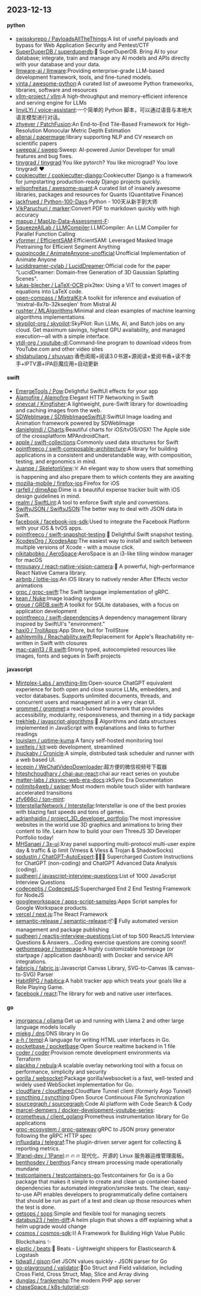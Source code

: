 ## 2023-12-13

#### python
* [swisskyrepo / PayloadsAllTheThings](https://github.com/swisskyrepo/PayloadsAllTheThings):A list of useful payloads and bypass for Web Application Security and Pentest/CTF
* [SuperDuperDB / superduperdb](https://github.com/SuperDuperDB/superduperdb):🔮 SuperDuperDB. Bring AI to your database; integrate, train and manage any AI models and APIs directly with your database and your data.
* [llmware-ai / llmware](https://github.com/llmware-ai/llmware):Providing enterprise-grade LLM-based development framework, tools, and fine-tuned models.
* [vinta / awesome-python](https://github.com/vinta/awesome-python):A curated list of awesome Python frameworks, libraries, software and resources
* [vllm-project / vllm](https://github.com/vllm-project/vllm):A high-throughput and memory-efficient inference and serving engine for LLMs
* [linyiLYi / voice-assistant](https://github.com/linyiLYi/voice-assistant):一个简单的 Python 脚本，可以通过语音与本地大语言模型进行对话。
* [zhyever / PatchFusion](https://github.com/zhyever/PatchFusion):An End-to-End Tile-Based Framework for High-Resolution Monocular Metric Depth Estimation
* [allenai / papermage](https://github.com/allenai/papermage):library supporting NLP and CV research on scientific papers
* [sweepai / sweep](https://github.com/sweepai/sweep):Sweep: AI-powered Junior Developer for small features and bug fixes.
* [tinygrad / tinygrad](https://github.com/tinygrad/tinygrad):You like pytorch? You like micrograd? You love tinygrad! ❤️
* [cookiecutter / cookiecutter-django](https://github.com/cookiecutter/cookiecutter-django):Cookiecutter Django is a framework for jumpstarting production-ready Django projects quickly.
* [wilsonfreitas / awesome-quant](https://github.com/wilsonfreitas/awesome-quant):A curated list of insanely awesome libraries, packages and resources for Quants (Quantitative Finance)
* [jackfrued / Python-100-Days](https://github.com/jackfrued/Python-100-Days):Python - 100天从新手到大师
* [VikParuchuri / marker](https://github.com/VikParuchuri/marker):Convert PDF to markdown quickly with high accuracy
* [mapup / MapUp-Data-Assessment-F](https://github.com/mapup/MapUp-Data-Assessment-F):
* [SqueezeAILab / LLMCompiler](https://github.com/SqueezeAILab/LLMCompiler):LLMCompiler: An LLM Compiler for Parallel Function Calling
* [yformer / EfficientSAM](https://github.com/yformer/EfficientSAM):EfficientSAM: Leveraged Masked Image Pretraining for Efficient Segment Anything
* [guoqincode / AnimateAnyone-unofficial](https://github.com/guoqincode/AnimateAnyone-unofficial):Unofficial Implementation of Animate Anyone
* [luciddreamer-cvlab / LucidDreamer](https://github.com/luciddreamer-cvlab/LucidDreamer):Official code for the paper "LucidDreamer: Domain-free Generation of 3D Gaussian Splatting Scenes".
* [lukas-blecher / LaTeX-OCR](https://github.com/lukas-blecher/LaTeX-OCR):pix2tex: Using a ViT to convert images of equations into LaTeX code.
* [open-compass / MixtralKit](https://github.com/open-compass/MixtralKit):A toolkit for inference and evaluation of 'mixtral-8x7b-32kseqlen' from Mistral AI
* [rushter / MLAlgorithms](https://github.com/rushter/MLAlgorithms):Minimal and clean examples of machine learning algorithms implementations
* [skypilot-org / skypilot](https://github.com/skypilot-org/skypilot):SkyPilot: Run LLMs, AI, and Batch jobs on any cloud. Get maximum savings, highest GPU availability, and managed execution—all with a simple interface.
* [ytdl-org / youtube-dl](https://github.com/ytdl-org/youtube-dl):Command-line program to download videos from YouTube.com and other video sites
* [shidahuilang / shuyuan](https://github.com/shidahuilang/shuyuan):香色闺阁+阅读3.0书源+源阅读+爱阅书香+读不舍手+IPTV源+IPA巨魔应用=自动更新

#### swift
* [EmergeTools / Pow](https://github.com/EmergeTools/Pow):Delightful SwiftUI effects for your app
* [Alamofire / Alamofire](https://github.com/Alamofire/Alamofire):Elegant HTTP Networking in Swift
* [onevcat / Kingfisher](https://github.com/onevcat/Kingfisher):A lightweight, pure-Swift library for downloading and caching images from the web.
* [SDWebImage / SDWebImageSwiftUI](https://github.com/SDWebImage/SDWebImageSwiftUI):SwiftUI Image loading and Animation framework powered by SDWebImage
* [danielgindi / Charts](https://github.com/danielgindi/Charts):Beautiful charts for iOS/tvOS/OSX! The Apple side of the crossplatform MPAndroidChart.
* [apple / swift-collections](https://github.com/apple/swift-collections):Commonly used data structures for Swift
* [pointfreeco / swift-composable-architecture](https://github.com/pointfreeco/swift-composable-architecture):A library for building applications in a consistent and understandable way, with composition, testing, and ergonomics in mind.
* [Juanpe / SkeletonView](https://github.com/Juanpe/SkeletonView):☠️ An elegant way to show users that something is happening and also prepare them to which contents they are awaiting
* [mozilla-mobile / firefox-ios](https://github.com/mozilla-mobile/firefox-ios):Firefox for iOS
* [rarfell / dimeApp](https://github.com/rarfell/dimeApp):Dime is a beautiful expense tracker built with iOS design guidelines in mind.
* [realm / SwiftLint](https://github.com/realm/SwiftLint):A tool to enforce Swift style and conventions.
* [SwiftyJSON / SwiftyJSON](https://github.com/SwiftyJSON/SwiftyJSON):The better way to deal with JSON data in Swift.
* [facebook / facebook-ios-sdk](https://github.com/facebook/facebook-ios-sdk):Used to integrate the Facebook Platform with your iOS & tvOS apps.
* [pointfreeco / swift-snapshot-testing](https://github.com/pointfreeco/swift-snapshot-testing):📸 Delightful Swift snapshot testing.
* [XcodesOrg / XcodesApp](https://github.com/XcodesOrg/XcodesApp):The easiest way to install and switch between multiple versions of Xcode - with a mouse click.
* [nikitabobko / AeroSpace](https://github.com/nikitabobko/AeroSpace):AeroSpace is an i3-like tiling window manager for macOS
* [mrousavy / react-native-vision-camera](https://github.com/mrousavy/react-native-vision-camera):📸 A powerful, high-performance React Native Camera library.
* [airbnb / lottie-ios](https://github.com/airbnb/lottie-ios):An iOS library to natively render After Effects vector animations
* [grpc / grpc-swift](https://github.com/grpc/grpc-swift):The Swift language implementation of gRPC.
* [kean / Nuke](https://github.com/kean/Nuke):Image loading system
* [groue / GRDB.swift](https://github.com/groue/GRDB.swift):A toolkit for SQLite databases, with a focus on application development
* [pointfreeco / swift-dependencies](https://github.com/pointfreeco/swift-dependencies):A dependency management library inspired by SwiftUI's "environment."
* [haxi0 / TrollApps](https://github.com/haxi0/TrollApps):App Store, but for TrollStore
* [ashleymills / Reachability.swift](https://github.com/ashleymills/Reachability.swift):Replacement for Apple's Reachability re-written in Swift with closures
* [mac-cain13 / R.swift](https://github.com/mac-cain13/R.swift):Strong typed, autocompleted resources like images, fonts and segues in Swift projects

#### javascript
* [Mintplex-Labs / anything-llm](https://github.com/Mintplex-Labs/anything-llm):Open-source ChatGPT equivalent experience for both open and close source LLMs, embedders, and vector databases. Supports unlimited documents, threads, and concurrent users and management all in a very clean UI.
* [grommet / grommet](https://github.com/grommet/grommet):a react-based framework that provides accessibility, modularity, responsiveness, and theming in a tidy package
* [trekhleb / javascript-algorithms](https://github.com/trekhleb/javascript-algorithms):📝 Algorithms and data structures implemented in JavaScript with explanations and links to further readings
* [louislam / uptime-kuma](https://github.com/louislam/uptime-kuma):A fancy self-hosted monitoring tool
* [sveltejs / kit](https://github.com/sveltejs/kit):web development, streamlined
* [jhuckaby / Cronicle](https://github.com/jhuckaby/Cronicle):A simple, distributed task scheduler and runner with a web based UI.
* [lecepin / WeChatVideoDownloader](https://github.com/lecepin/WeChatVideoDownloader):超方便的微信视频号下载器
* [hiteshchoudhary / chai-aur-react](https://github.com/hiteshchoudhary/chai-aur-react):chai aur react series on youtube
* [matter-labs / zksync-web-era-docs](https://github.com/matter-labs/zksync-web-era-docs):zkSync Era Documentation
* [nolimits4web / swiper](https://github.com/nolimits4web/swiper):Most modern mobile touch slider with hardware accelerated transitions
* [zfy666ci / ton-mint](https://github.com/zfy666ci/ton-mint):
* [InterstellarNetwork / Interstellar](https://github.com/InterstellarNetwork/Interstellar):Interstellar is one of the best proxies with blazing fast speeds and tons of games.
* [adrianhajdin / project_3D_developer_portfolio](https://github.com/adrianhajdin/project_3D_developer_portfolio):The most impressive websites in the world use 3D graphics and animations to bring their content to life. Learn how to build your own ThreeJS 3D Developer Portfolio today!
* [MHSanaei / 3x-ui](https://github.com/MHSanaei/3x-ui):Xray panel supporting multi-protocol multi-user expire day & traffic & ip limit (Vmess & Vless & Trojan & ShadowSocks)
* [spdustin / ChatGPT-AutoExpert](https://github.com/spdustin/ChatGPT-AutoExpert):🚀🧠💬 Supercharged Custom Instructions for ChatGPT (non-coding) and ChatGPT Advanced Data Analysis (coding).
* [sudheerj / javascript-interview-questions](https://github.com/sudheerj/javascript-interview-questions):List of 1000 JavaScript Interview Questions
* [codeceptjs / CodeceptJS](https://github.com/codeceptjs/CodeceptJS):Supercharged End 2 End Testing Framework for NodeJS
* [googleworkspace / apps-script-samples](https://github.com/googleworkspace/apps-script-samples):Apps Script samples for Google Workspace products.
* [vercel / next.js](https://github.com/vercel/next.js):The React Framework
* [semantic-release / semantic-release](https://github.com/semantic-release/semantic-release):📦🚀 Fully automated version management and package publishing
* [sudheerj / reactjs-interview-questions](https://github.com/sudheerj/reactjs-interview-questions):List of top 500 ReactJS Interview Questions & Answers....Coding exercise questions are coming soon!!
* [gethomepage / homepage](https://github.com/gethomepage/homepage):A highly customizable homepage (or startpage / application dashboard) with Docker and service API integrations.
* [fabricjs / fabric.js](https://github.com/fabricjs/fabric.js):Javascript Canvas Library, SVG-to-Canvas (& canvas-to-SVG) Parser
* [HabitRPG / habitica](https://github.com/HabitRPG/habitica):A habit tracker app which treats your goals like a Role Playing Game.
* [facebook / react](https://github.com/facebook/react):The library for web and native user interfaces.

#### go
* [jmorganca / ollama](https://github.com/jmorganca/ollama):Get up and running with Llama 2 and other large language models locally
* [miekg / dns](https://github.com/miekg/dns):DNS library in Go
* [a-h / templ](https://github.com/a-h/templ):A language for writing HTML user interfaces in Go.
* [pocketbase / pocketbase](https://github.com/pocketbase/pocketbase):Open Source realtime backend in 1 file
* [coder / coder](https://github.com/coder/coder):Provision remote development environments via Terraform
* [slackhq / nebula](https://github.com/slackhq/nebula):A scalable overlay networking tool with a focus on performance, simplicity and security
* [gorilla / websocket](https://github.com/gorilla/websocket):Package gorilla/websocket is a fast, well-tested and widely used WebSocket implementation for Go.
* [cloudflare / cloudflared](https://github.com/cloudflare/cloudflared):Cloudflare Tunnel client (formerly Argo Tunnel)
* [syncthing / syncthing](https://github.com/syncthing/syncthing):Open Source Continuous File Synchronization
* [sourcegraph / sourcegraph](https://github.com/sourcegraph/sourcegraph):Code AI platform with Code Search & Cody
* [marcel-dempers / docker-development-youtube-series](https://github.com/marcel-dempers/docker-development-youtube-series):
* [prometheus / client_golang](https://github.com/prometheus/client_golang):Prometheus instrumentation library for Go applications
* [grpc-ecosystem / grpc-gateway](https://github.com/grpc-ecosystem/grpc-gateway):gRPC to JSON proxy generator following the gRPC HTTP spec
* [influxdata / telegraf](https://github.com/influxdata/telegraf):The plugin-driven server agent for collecting & reporting metrics.
* [1Panel-dev / 1Panel](https://github.com/1Panel-dev/1Panel):🔥 🔥 🔥 现代化、开源的 Linux 服务器运维管理面板。
* [benthosdev / benthos](https://github.com/benthosdev/benthos):Fancy stream processing made operationally mundane
* [testcontainers / testcontainers-go](https://github.com/testcontainers/testcontainers-go):Testcontainers for Go is a Go package that makes it simple to create and clean up container-based dependencies for automated integration/smoke tests. The clean, easy-to-use API enables developers to programmatically define containers that should be run as part of a test and clean up those resources when the test is done.
* [getsops / sops](https://github.com/getsops/sops):Simple and flexible tool for managing secrets
* [databus23 / helm-diff](https://github.com/databus23/helm-diff):A helm plugin that shows a diff explaining what a helm upgrade would change
* [cosmos / cosmos-sdk](https://github.com/cosmos/cosmos-sdk)::chains: A Framework for Building High Value Public Blockchains :sparkles:
* [elastic / beats](https://github.com/elastic/beats):🐠 Beats - Lightweight shippers for Elasticsearch & Logstash
* [tidwall / gjson](https://github.com/tidwall/gjson):Get JSON values quickly - JSON parser for Go
* [go-playground / validator](https://github.com/go-playground/validator):💯Go Struct and Field validation, including Cross Field, Cross Struct, Map, Slice and Array diving
* [dunglas / frankenphp](https://github.com/dunglas/frankenphp):The modern PHP app server
* [chaseSpace / k8s-tutorial-cn](https://github.com/chaseSpace/k8s-tutorial-cn):
